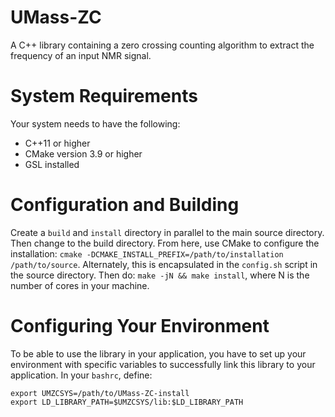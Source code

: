 # UMass-ZC
A C++ library containing a zero crossing counting algorithm to extract the frequency of an input NMR signal.

# System Requirements 
Your system needs to have the following: 
- C++11 or higher   
- CMake version 3.9 or higher
- GSL installed 

# Configuration and Building   
Create a `build` and `install` directory in parallel to the main source directory.  Then change to 
the build directory.  From here, use CMake to configure the installation: 
`cmake -DCMAKE_INSTALL_PREFIX=/path/to/installation /path/to/source`.  Alternately, this is encapsulated in 
the `config.sh` script in the source directory.  Then do: `make -jN && make install`, where N is the 
number of cores in your machine.  

# Configuring Your Environment
To be able to use the library in your application, you have to set up your environment with specific 
variables to successfully link this library to your application.  In your `bashrc`, define: 

```
export UMZCSYS=/path/to/UMass-ZC-install
export LD_LIBRARY_PATH=$UMZCSYS/lib:$LD_LIBRARY_PATH
```
